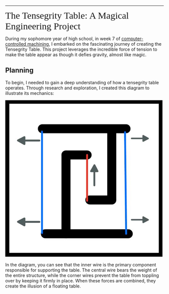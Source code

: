 
---
<span style="font-family: Comic Sans MS; font-size: 30px;">
The Tensegrity Table: A Magical Engineering Project
</span>

During my sophomore year of high school, in week 7 of [computer-controlled machining](https://fabacademy.org/2023/labs/charlotte/students/stuart-christhilf/weeks/week-7/), I embarked on the fascinating journey of creating the Tensegrity Table. This project leverages the incredible force of tension to make the table appear as though it defies gravity, almost like magic.

## Planning

To begin, I needed to gain a deep understanding of how a tensegrity table operates. Through research and exploration, I created this diagram to illustrate its mechanics:

![Tensegrity Plan](../images/Engineering/tensegrity%20table/tensegrityplan.jpg)

In the diagram, you can see that the inner wire is the primary component responsible for supporting the table. The central wire bears the weight of the entire structure, while the corner wires prevent the table from toppling over by keeping it firmly in place. When these forces are combined, they create the illusion of a floating table.

